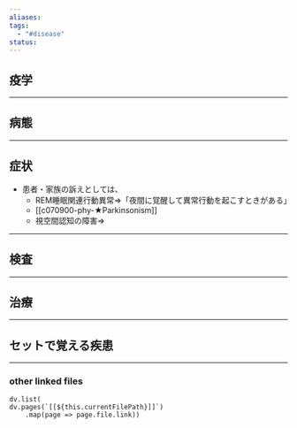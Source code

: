 ```yaml
---
aliases: 
tags:
  - "#disease"
status:
---
```

## 疫学
---
## 病態
---
## 症状
- 患者・家族の訴えとしては、
	- REM睡眠関連行動異常⇒「夜間に覚醒して異常行動を起こすときがある」
	- [[c070900-phy-★Parkinsonism]]
	- 視空間認知の障害⇒
---
## 検査
---
## 治療
---
## セットで覚える疾患
---
### other linked files
```dataviewjs
dv.list(
dv.pages(`[[${this.currentFilePath}]]`)
	.map(page => page.file.link))
```
